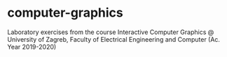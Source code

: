 # computer-graphics
 Laboratory exercises from the course Interactive Computer Graphics @ University of Zagreb, Faculty of Electrical Engineering and Computer (Ac. Year 2019-2020)
